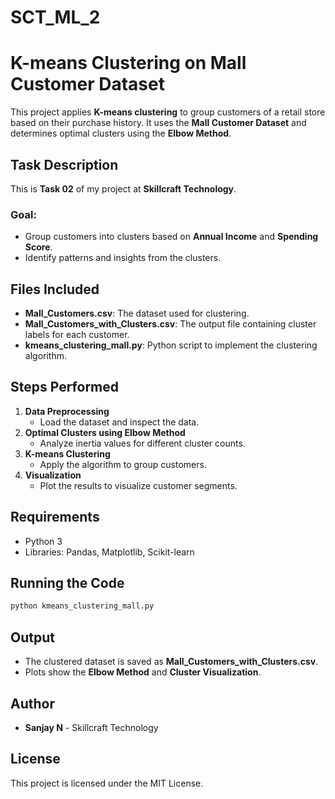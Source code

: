 # SCT_ML_2
# K-means Clustering on Mall Customer Dataset

This project applies **K-means clustering** to group customers of a retail store based on their purchase history. It uses the **Mall Customer Dataset** and determines optimal clusters using the **Elbow Method**.

## Task Description
This is **Task 02** of my project at **Skillcraft Technology**.

### Goal:
- Group customers into clusters based on **Annual Income** and **Spending Score**.
- Identify patterns and insights from the clusters.

## Files Included
- **Mall_Customers.csv**: The dataset used for clustering.
- **Mall_Customers_with_Clusters.csv**: The output file containing cluster labels for each customer.
- **kmeans_clustering_mall.py**: Python script to implement the clustering algorithm.

## Steps Performed
1. **Data Preprocessing**
   - Load the dataset and inspect the data.
2. **Optimal Clusters using Elbow Method**
   - Analyze inertia values for different cluster counts.
3. **K-means Clustering**
   - Apply the algorithm to group customers.
4. **Visualization**
   - Plot the results to visualize customer segments.

## Requirements
- Python 3
- Libraries: Pandas, Matplotlib, Scikit-learn

## Running the Code
```bash
python kmeans_clustering_mall.py
```

## Output
- The clustered dataset is saved as **Mall_Customers_with_Clusters.csv**.
- Plots show the **Elbow Method** and **Cluster Visualization**.

## Author
- **Sanjay N** - Skillcraft Technology

## License
This project is licensed under the MIT License.
